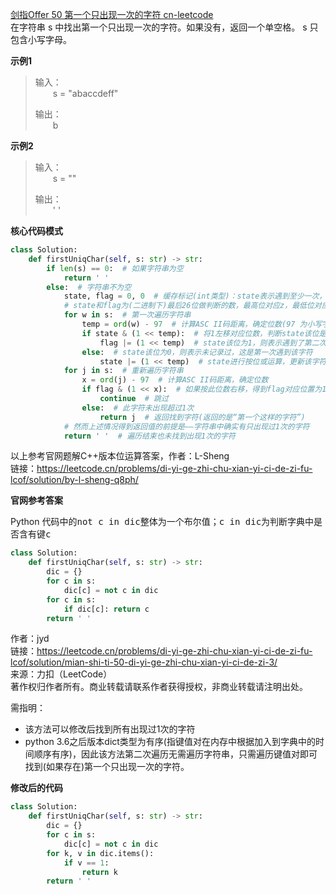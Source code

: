 [剑指Offer 50 第一个只出现一次的字符 cn-leetcode](https://leetcode.cn/problems/di-yi-ge-zhi-chu-xian-yi-ci-de-zi-fu-lcof/)
<br>在字符串 s 中找出第一个只出现一次的字符。如果没有，返回一个单空格。 s 只包含小写字母。

**示例1**
>输入：
> <br>&emsp;&emsp;s = "abaccdeff"
> 
>输出：
> <br>&emsp;&emsp;b

**示例2**
>输入：
> <br>&emsp;&emsp;s = "" 
> 
>输出：
> <br>&emsp;&emsp;' '

**核心代码模式**

```python
class Solution:
    def firstUniqChar(self, s: str) -> str:
        if len(s) == 0:  # 如果字符串为空
            return ' '
        else:  # 字符串不为空
            state, flag = 0, 0  # 缓存标记(int类型)：state表示遇到至少一次，flag表示至少两次
            # state和flag为(二进制下)最后26位做判断的数，最高位对应z，最低位对应a
            for w in s:  # 第一次遍历字符串
                temp = ord(w) - 97  # 计算ASC II码距离，确定位数(97 为小写字母a的ASC II值)
                if state & (1 << temp):  # 将1左移对应位数，判断state该位是否为1(1则代表记录过该字符，0则未记录过该字符)
                    flag |= (1 << temp)  # state该位为1，则表示遇到了第二次，那么flag进行按位或，记录该字符至少出现两次
                else:  # state该位为0，则表示未记录过，这是第一次遇到该字符
                    state |= (1 << temp)  # state进行按位或运算，更新该字符对应位置的状态
            for j in s:  # 重新遍历字符串
                x = ord(j) - 97  # 计算ASC II码距离，确定位数
                if flag & (1 << x):  # 如果按此位数右移，得到flag对应位置为1，则表示此字符出现至少2次
                    continue  # 跳过
                else:  # 此字符未出现超过1次
                    return j  # 返回找到字符(返回的是“第一个这样的字符”)
            # 然而上述情况得到返回值的前提是——字符串中确实有只出现过1次的字符
            return ' '  # 遍历结束也未找到出现1次的字符
```

以上参考官网题解C++版本位运算答案，作者：L-Sheng
<br>链接：https://leetcode.cn/problems/di-yi-ge-zhi-chu-xian-yi-ci-de-zi-fu-lcof/solution/by-l-sheng-q8ph/

**官网参考答案**

Python 代码中的<kbd>not c in dic</kbd>整体为一个布尔值；<kbd>c in dic</kbd>为判断字典中是否含有键<kbd>c</kbd>

```python
class Solution:
    def firstUniqChar(self, s: str) -> str:
        dic = {}
        for c in s:
            dic[c] = not c in dic
        for c in s:
            if dic[c]: return c
        return ' '

```

作者：jyd
<br>链接：https://leetcode.cn/problems/di-yi-ge-zhi-chu-xian-yi-ci-de-zi-fu-lcof/solution/mian-shi-ti-50-di-yi-ge-zhi-chu-xian-yi-ci-de-zi-3/
<br>来源：力扣（LeetCode）
<br>著作权归作者所有。商业转载请联系作者获得授权，非商业转载请注明出处。

需指明：
<ul>
<li>该方法可以修改后找到所有出现过1次的字符</li>
<li>python 3.6之后版本dict类型为有序(指键值对在内存中根据加入到字典中的时间顺序有序)，因此该方法第二次遍历无需遍历字符串，只需遍历键值对即可找到(如果存在)第一个只出现一次的字符。
</li>
</ul>


**修改后的代码**
```python
class Solution:
    def firstUniqChar(self, s: str) -> str:
        dic = {}
        for c in s:
            dic[c] = not c in dic
        for k, v in dic.items():
            if v == 1:
                return k
        return ' '
```
